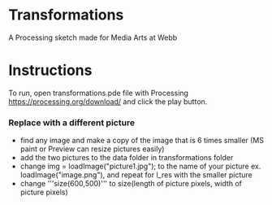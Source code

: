 # Transformations
A Processing sketch made for Media Arts at Webb
# Instructions
To run, open transformations.pde file with Processing https://processing.org/download/ and click the play button.
### Replace with a different picture
* find any image and make a copy of the image that is 6 times smaller (MS paint or Preview can resize pictures easily)
* add the two pictures to the data folder in transformations folder
* change img = loadImage("picture1.jpg"); to the name of your picture ex. loadImage("image.png"), and repeat for l_res with the smaller picture
* change '''size(600,500)''' to size(length of picture pixels, width of picture pixels)
